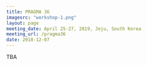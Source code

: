```yaml
---
title: PRAGMA 36
imagesrc: "workshop-1.png"
layout: page
meeting_date: April 25-27, 2019, Jeju, South Korea
meeting_url: /pragma36
date: 2018-12-07
---
```



TBA

